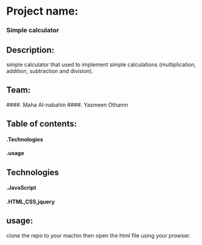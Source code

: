 # Project name:
 ### Simple calculator

## Description:
simple calculator that used to implement simple calculations (multiplication, addition, subtraction and division). 

## Team:
####. Maha Al-nabahin
####. Yasmeen Othamn

## Table of contents:
#### .Technologies
#### .usage

## Technologies
#### .JavaScript
#### .HTML,CSS,jquery

## usage:
clone the repo to your machin then open the html file using your prowser.
